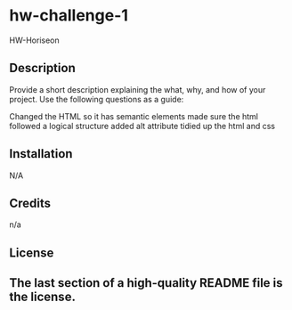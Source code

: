 # hw-challenge-1
HW-Horiseon
## Description

Provide a short description explaining the what, why, and how of your project. Use the following questions as a guide:

Changed the HTML so it has semantic elements
made sure the html followed a logical structure 
added alt attribute
tidied up the html and css 


## Installation

N/A


## Credits

n/a

## License

The last section of a high-quality README file is the license. 
---

